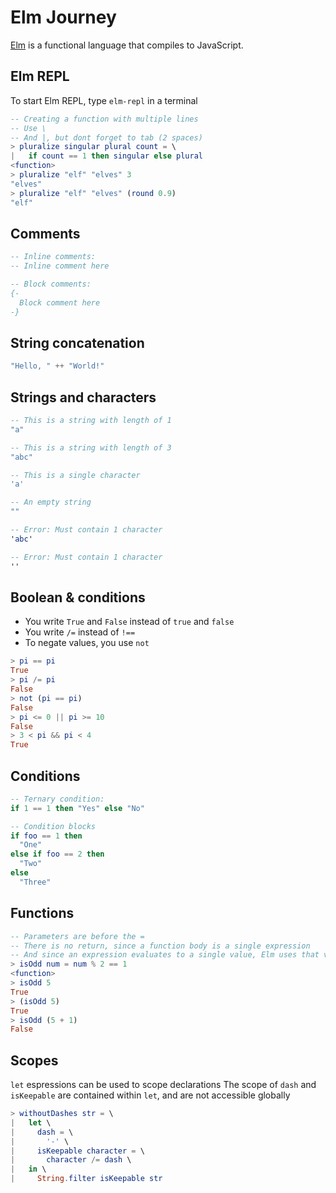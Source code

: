 # Elm Journey

[Elm](https://guide.elm-lang.org) is a functional language that compiles to JavaScript.

## Elm REPL

To start Elm REPL, type `elm-repl` in a terminal

```elm
-- Creating a function with multiple lines
-- Use \
-- And |, but dont forget to tab (2 spaces)
> pluralize singular plural count = \
|   if count == 1 then singular else plural
<function>
> pluralize "elf" "elves" 3
"elves"
> pluralize "elf" "elves" (round 0.9)
"elf"
```

## Comments

```elm
-- Inline comments:
-- Inline comment here
```

```elm
-- Block comments:
{-
  Block comment here
-}
```

## String concatenation

```elm
"Hello, " ++ "World!"
```

## Strings and characters

```elm
-- This is a string with length of 1
"a"

-- This is a string with length of 3
"abc"

-- This is a single character
'a'

-- An empty string
""

-- Error: Must contain 1 character
'abc'

-- Error: Must contain 1 character
''
```

## Boolean & conditions

* You write `True` and `False` instead of `true` and `false`
* You write `/=` instead of `!==`
* To negate values, you use `not`

```elm
> pi == pi
True
> pi /= pi
False
> not (pi == pi)
False
> pi <= 0 || pi >= 10
False
> 3 < pi && pi < 4
True
```

## Conditions

```elm
-- Ternary condition:
if 1 == 1 then "Yes" else "No"

-- Condition blocks
if foo == 1 then
  "One"
else if foo == 2 then
  "Two"
else
  "Three"
```

## Functions

```elm
-- Parameters are before the =
-- There is no return, since a function body is a single expression
-- And since an expression evaluates to a single value, Elm uses that value as the function's return value
> isOdd num = num % 2 == 1
<function>
> isOdd 5
True
> (isOdd 5)
True
> isOdd (5 + 1)
False
```

## Scopes

`let` espressions can be used to scope declarations
The scope of `dash` and `isKeepable` are contained within `let`, and are not accessible globally

```elm
> withoutDashes str = \
|   let \
|     dash = \
|       '-' \
|     isKeepable character = \
|       character /= dash \
|   in \
|     String.filter isKeepable str
```



```elm
```







